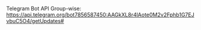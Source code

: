 Telegram Bot API Group-wise: https://api.telegram.org/bot7856587450:AAGkXL8r4lAote0M2v2Fphb1G7EJvbuC5O4/getUpdates#
